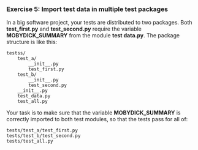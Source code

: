 ### Exercise 5: Import test data in multiple test packages
In a big software project, your tests are distributed to two packages. Both **test_first.py** and **test_second.py** require the variable **MOBYDICK_SUMMARY** from the module **test data.py**. The package structure is like this:

    testss/
        test_a/
            __init__.py
            test_first.py
        test_b/
            __init__.py
            test_second.py
        __init__.py
        test_data.py
        test_all.py

Your task is to make sure that the variable **MOBYDICK_SUMMARY** is correctly imported to both test modules, so that the tests pass for all of:

    tests/test_a/test_first.py
    tests/test_b/test_second.py
    tests/test_all.py

